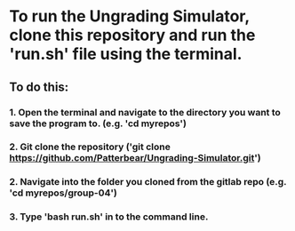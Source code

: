 # To run the Ungrading Simulator, clone this repository and run the 'run.sh' file using the terminal.

## To do this:

### 1. Open the terminal and navigate to the directory you want to save the program to. (e.g. 'cd myrepos')
### 2. Git clone the repository ('git clone https://github.com/Patterbear/Ungrading-Simulator.git')
### 2. Navigate into the folder you cloned from the gitlab repo (e.g. 'cd myrepos/group-04')
### 3. Type 'bash run.sh' in to the command line.

